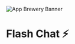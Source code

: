 ![App Brewery Banner](https://github.com/londonappbrewery/Images/blob/master/AppBreweryBanner.png)


# Flash Chat ⚡️



